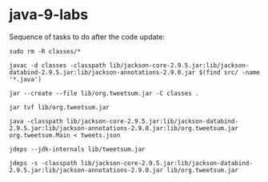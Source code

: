 # java-9-labs

Sequence of tasks to do after the code update:

```console
sudo rm -R classes/*
```
```console
javac -d classes -classpath lib/jackson-core-2.9.5.jar:lib/jackson-databind-2.9.5.jar:lib/jackson-annotations-2.9.0.jar $(find src/ -name '*.java')
```
```console
jar --create --file lib/org.tweetsum.jar -C classes .
```
```console
jar tvf lib/org.tweetsum.jar
```
```console
java -classpath lib/jackson-core-2.9.5.jar:lib/jackson-databind-2.9.5.jar:lib/jackson-annotations-2.9.0.jar:lib/org.tweetsum.jar org.tweetsum.Main < tweets.json
```
```console
jdeps --jdk-internals lib/tweetsum.jar
```
```console
jdeps -s -classpath lib/jackson-core-2.9.5.jar:lib/jackson-databind-2.9.5.jar:lib/jackson-annotations-2.9.0.jar lib/org.tweetsum.jar
```